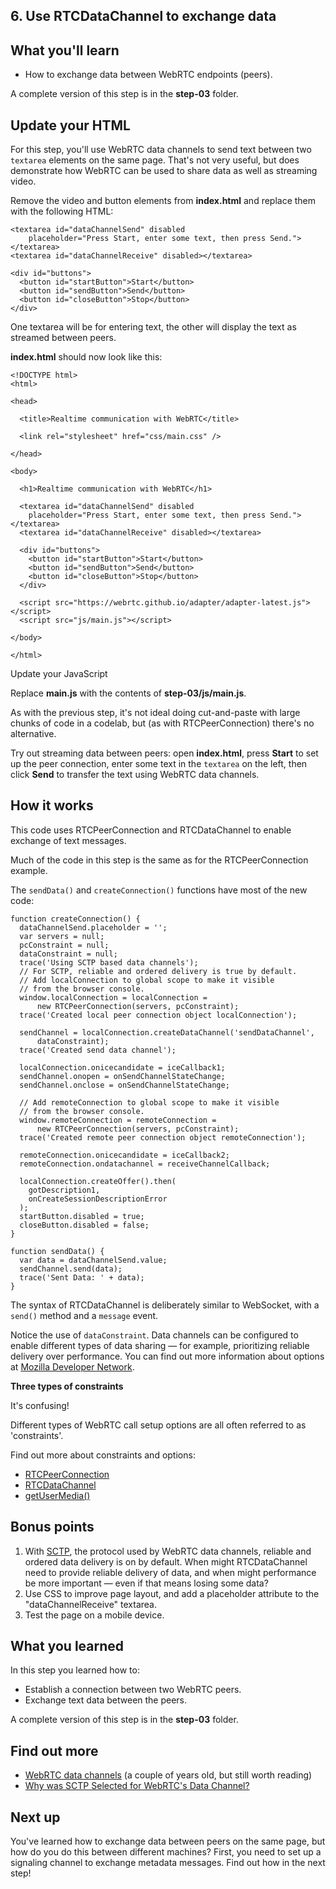 ## 6. Use RTCDataChannel to exchange data

## What you'll learn

- How to exchange data between WebRTC endpoints (peers).

A complete version of this step is in the **step-03** folder.

## Update your HTML

For this step, you'll use WebRTC data channels to send text between two `textarea` elements on the same page. That's not very useful, but does demonstrate how WebRTC can be used to share data as well as streaming video.

Remove the video and button elements from **index.html** and replace them with the following HTML:

```
<textarea id="dataChannelSend" disabled
    placeholder="Press Start, enter some text, then press Send."></textarea>
<textarea id="dataChannelReceive" disabled></textarea>

<div id="buttons">
  <button id="startButton">Start</button>
  <button id="sendButton">Send</button>
  <button id="closeButton">Stop</button>
</div>
```

One textarea will be for entering text, the other will display the text as streamed between peers.

**index.html** should now look like this:

```
<!DOCTYPE html>
<html>

<head>

  <title>Realtime communication with WebRTC</title>

  <link rel="stylesheet" href="css/main.css" />

</head>

<body>

  <h1>Realtime communication with WebRTC</h1>

  <textarea id="dataChannelSend" disabled
    placeholder="Press Start, enter some text, then press Send."></textarea>
  <textarea id="dataChannelReceive" disabled></textarea>

  <div id="buttons">
    <button id="startButton">Start</button>
    <button id="sendButton">Send</button>
    <button id="closeButton">Stop</button>
  </div>

  <script src="https://webrtc.github.io/adapter/adapter-latest.js"></script>
  <script src="js/main.js"></script>

</body>

</html>
```

Update your JavaScript

Replace **main.js** with the contents of **step-03/js/main.js**.

As with the previous step, it's not ideal doing cut-and-paste with large chunks of code in a codelab, but (as with RTCPeerConnection) there's no alternative.

Try out streaming data between peers: open **index.html**, press **Start** to set up the peer connection, enter some text in the `textarea` on the left, then click **Send** to transfer the text using WebRTC data channels.

## How it works

This code uses RTCPeerConnection and RTCDataChannel to enable exchange of text messages.

Much of the code in this step is the same as for the RTCPeerConnection example.

The `sendData()` and `createConnection()` functions have most of the new code:

```
function createConnection() {
  dataChannelSend.placeholder = '';
  var servers = null;
  pcConstraint = null;
  dataConstraint = null;
  trace('Using SCTP based data channels');
  // For SCTP, reliable and ordered delivery is true by default.
  // Add localConnection to global scope to make it visible
  // from the browser console.
  window.localConnection = localConnection =
      new RTCPeerConnection(servers, pcConstraint);
  trace('Created local peer connection object localConnection');

  sendChannel = localConnection.createDataChannel('sendDataChannel',
      dataConstraint);
  trace('Created send data channel');

  localConnection.onicecandidate = iceCallback1;
  sendChannel.onopen = onSendChannelStateChange;
  sendChannel.onclose = onSendChannelStateChange;

  // Add remoteConnection to global scope to make it visible
  // from the browser console.
  window.remoteConnection = remoteConnection =
      new RTCPeerConnection(servers, pcConstraint);
  trace('Created remote peer connection object remoteConnection');

  remoteConnection.onicecandidate = iceCallback2;
  remoteConnection.ondatachannel = receiveChannelCallback;

  localConnection.createOffer().then(
    gotDescription1,
    onCreateSessionDescriptionError
  );
  startButton.disabled = true;
  closeButton.disabled = false;
}

function sendData() {
  var data = dataChannelSend.value;
  sendChannel.send(data);
  trace('Sent Data: ' + data);
}
```

The syntax of RTCDataChannel is deliberately similar to WebSocket, with a `send()` method and a `message` event.

Notice the use of `dataConstraint`. Data channels can be configured to enable different types of data sharing — for example, prioritizing reliable delivery over performance. You can find out more information about options at [Mozilla Developer Network](https://developer.mozilla.org/en-US/docs/Web/API/RTCPeerConnection/createDataChannel).

**Three types of constraints**

It's confusing!

Different types of WebRTC call setup options are all often referred to as 'constraints'.

Find out more about constraints and options:

- [RTCPeerConnection](https://developer.mozilla.org/en-US/docs/Web/API/RTCPeerConnection/RTCPeerConnection)
- [RTCDataChannel](https://developer.mozilla.org/en-US/docs/Web/API/RTCPeerConnection/createDataChannel)
- [getUserMedia()](https://developer.mozilla.org/en-US/docs/Web/API/MediaDevices/getUserMedia)

## Bonus points

1. With [SCTP](https://bloggeek.me/sctp-data-channel/), the protocol used by WebRTC data channels, reliable and ordered data delivery is on by default. When might RTCDataChannel need to provide reliable delivery of data, and when might performance be more important — even if that means losing some data?
2. Use CSS to improve page layout, and add a placeholder attribute to the "dataChannelReceive" textarea.
3. Test the page on a mobile device.

## What you learned

In this step you learned how to:

- Establish a connection between two WebRTC peers.
- Exchange text data between the peers.

A complete version of this step is in the **step-03** folder.

## Find out more

- [WebRTC data channels](http://www.html5rocks.com/en/tutorials/webrtc/datachannels/) (a couple of years old, but still worth reading)
- [Why was SCTP Selected for WebRTC's Data Channel?](https://bloggeek.me/sctp-data-channel/)

## Next up

You've learned how to exchange data between peers on the same page, but how do you do this between different machines? First, you need to set up a signaling channel to exchange metadata messages. Find out how in the next step!

